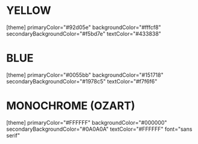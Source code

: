 # YELLOW
[theme]
primaryColor="#92d05e"
backgroundColor="#fffcf8"
secondaryBackgroundColor="#f5bd7e"
textColor="#433838"

# BLUE
[theme]
primaryColor="#0055bb"
backgroundColor="#151718"
secondaryBackgroundColor="#1978c5"
textColor="#f7f6f6"

# MONOCHROME (OZART)
[theme]
primaryColor="#FFFFFF"
backgroundColor="#000000"
secondaryBackgroundColor="#0A0A0A"
textColor="#FFFFFF"
font="sans serif"